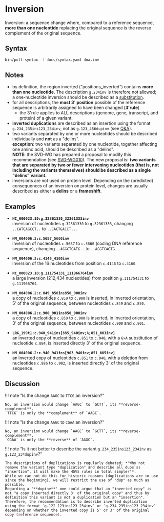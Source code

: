 # Inversion

<!-- ## Definition -->

Inversion: a sequence change where, compared to a reference sequence, **more than one nucleotide** replacing the original sequence is the reverse complement of the original sequence.

## Syntax

```sh exec="true"
bin/pull-syntax -f docs/syntax.yaml dna.inv
```

## Notes

- by definition, the region inverted ("positions_inverted") contains **more than one nucleotide**.
  The description <code class="invalid">g.234inv</code> is therefore not allowed; a one-nucleotide inversion should be described as a [substitution](substitution.md).
- for all descriptions, the **most 3' position** possible of the reference sequence is arbitrarily assigned to have been changed (**3'rule**).
    - the 3'rule applies to ALL descriptions (genome, gene, transcript, and protein) of a given variant.
- **inverted duplications** are described as an insertion using the format `g.234_235ins123_234inv`, not as `g.123_456dupinv` (see [Q&A](#dupinv)).
- two variants separated by one or more nucleotides should be described individually and **not** as a "delins".<br>
  **exception**: two variants separated by one nucleotide, together affecting one amino acid, should be described as a "delins".<br>
  **NOTE**: the SVD-WG has prepared a proposal to modify this recommendation (see [SVD-WG010](../../consultation/SVD-WG010.md)).
  The new proposal is: **two variants that are separated by two or fewer intervening nucleotides (that is, not including the variants themselves) should be described as a single "delins" variant**.
- inversions are not used on protein level.
  Depending on the (predicted) consequences of an inversion on protein level, changes are usually described as either a **delins** or a **frameshift**.

## Examples

- **`NC_000023.10:g.32361330_32361333inv`**<br>
  inversion of nucleotides `g.32361330` to `g.32361333`, changing `..CA`<code class="sub">TCAG</code>`CCT..` to `..CA`<code class="sub">CTGA</code>`CCT..`.

- **`NM_004006.2:c.5657_5660inv`**<br>
  inversion of nucleotides `c.5657` to `c.5660` (coding DNA reference sequence), changing `..AGG`<code class="sub">CTGA</code>`TG..` to `..AGG`<code class="sub">TCAG</code>`TG..`.

- **`NM_004006.2:c.4145_4160inv`**<br>
  inversion of the 16 nucleotides from position `c.4145` to `c.4160`.

- **`NC_000023.10:g.111754331_111966764inv`**<br>
  a large inversion (212,434 nucleotides) from position `g.111754331` to `g.111966764`.

- **`NM_004006.2:c.849_850ins850_900inv`**<br>
  a copy of nucleotides `c.850` to `c.900` is inserted, in inverted orientation, 5' of the original sequence, between nucleotides `c.849` and `c.850`.

- **`NM_004006.2:c.900_901ins850_900inv`**<br>
  a copy of nucleotides `c.850` to `c.900` is inserted, in inverted orientation, 3' of the original sequence, between nucleotides `c.900` and `c.901`.

- **`LRG_199t1:c.940_941ins[885_940inv;A;851_883inv]`**<br>
  an inverted copy of nucleotides `c.851` to `c.940`, with a `G>A` substitution of nucleotide `c.884`, is inserted directly 3' of the original sequence.

- **`NM_004006.2:c.940_941ins[903_940inv;851_885inv]`**<br>
  an inverted copy of nucleotides `c.851` to `c.940`, with a deletion from nucleotides `c.886` to `c.902`, is inserted directly 3' of the original sequence.

## Discussion

!!! note "Is the change `AAGC` to `TTCG` an inversion?"

    No, an inversion would change `AAGC` to `GCTT`, its **reverse-complement**.
    `TTCG` is only the **complement** of `AAGC`.

<a id="dupinv"></a>
!!! note "Is the change `AAGC` to `CGAA` an inversion?"

    No, an inversion would change `AAGC` to `GCTT`, its **reverse-complement**.
    `CGAA` is only the **reverse** of `AAGC`.

!!! note "Is it not better to describe the variant `g.234_235ins123_234inv` as <code class="invalid">g.123_234dupinv</code>?"

    The descriptions of duplications is regularly debated; *"Why not remove the variant type "duplication" and describe all dups as "insertion", it will make the HGVS rules in total simpler"*.
    While we can not do this for historic reasons (duplications are in use since the beginning), we will restrict the use of "dup" as much as possible.
    Regarding a "**dupinv**" one could argue that an "inverted copy" is not "a copy inserted directly 3' of the original copy" and thus by definition this variant is not a duplication but an "insertion".
    Therefore, the recommendation is to describe inverted duplication using the format `g.122_123ins123_234inv` or `g.234_235ins123_234inv` depending on whether the inverted copy is 5' or 3' of the original copy (reference sequence).
